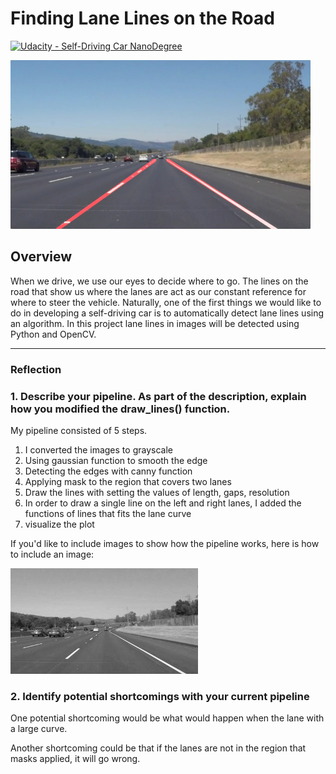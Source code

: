 # **Finding Lane Lines on the Road** 
[![Udacity - Self-Driving Car NanoDegree](https://s3.amazonaws.com/udacity-sdc/github/shield-carnd.svg)](http://www.udacity.com/drive)

<img src="examples/laneLines_thirdPass.jpg" width="480" alt="Combined Image" />

Overview
---

When we drive, we use our eyes to decide where to go.  The lines on the road that show us where the lanes are act as our constant reference for where to steer the vehicle.  Naturally, one of the first things we would like to do in developing a self-driving car is to automatically detect lane lines using an algorithm. In this project lane lines in images will be detected using Python and OpenCV.   


[//]: # (Image References)

[image1]: ./examples/grayscale.jpg "Grayscale"

---

### Reflection

### 1. Describe your pipeline. As part of the description, explain how you modified the draw_lines() function.

My pipeline consisted of 5 steps. 

1. I converted the images to grayscale
2. Using gaussian function to smooth the edge
3. Detecting the edges with canny function
4. Applying mask to the region that covers two lanes
5. Draw the lines with setting the values of length, gaps, resolution
6. In order to draw a single line on the left and right lanes, I added the functions of lines that fits the lane curve
7. visualize the plot

If you'd like to include images to show how the pipeline works, here is how to include an image: 

![alt text][image1]


### 2. Identify potential shortcomings with your current pipeline


One potential shortcoming would be what would happen when the lane with a large curve.

Another shortcoming could be that if the lanes are not in the region that masks applied, it will go wrong.

